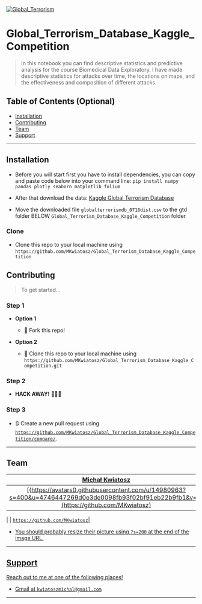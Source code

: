<a href="http://fvcproductions.com"><img src="https://cdn-images-1.medium.com/max/1200/1*SK5i2pFEjB2GT8ZiD-eywQ.jpeg" title="Global_Terrorism" alt="Global_Terrorism"></a>

# Global_Terrorism_Database_Kaggle_Competition

> In this notebook you can find descriptive statistics and predictive analysis for the course Biomedical Data Exploratory. I have made descriptive statistics for attacks over time, the locations on maps, and the effectiveness and composition of different attacks.

## Table of Contents (Optional)

- [Installation](#installation)
- [Contributing](#contributing)
- [Team](#team)
- [Support](#support)

---

## Installation

- Before you will start first you have to install dependencies, you can copy and paste code below into your command line:
`pip install numpy pandas plotly seaborn matplotlib folium ` 

- After that download the data: 
 <a href="https://www.kaggle.com/START-UMD/gtd/downloads/gtd.zip/3" target="_blank">Kaggle Global Terrorism Database</a>
- Move the downloaded file `globalterrorismdb_0718dist.csv` to the gtd folder BELOW `Global_Terrorism_Database_Kaggle_Competition` folder

### Clone

- Clone this repo to your local machine using `https://github.com/MKwiatosz/Global_Terrorism_Database_Kaggle_Competition`

## Contributing

> To get started...

### Step 1

- **Option 1**
    - 🍴 Fork this repo!

- **Option 2**
    - 👯 Clone this repo to your local machine using `https://github.com/MKwiatosz/Global_Terrorism_Database_Kaggle_Competition.git`

### Step 2

- **HACK AWAY!** 🔨🔨🔨

### Step 3

- 🔃 Create a new pull request using <a href="https://github.com/MKwiatosz/Global_Terrorism_Database_Kaggle_Competition/compare/" target="_blank">`https://github.com/MKwiatosz/Global_Terrorism_Database_Kaggle_Competition/compare/`</a>.

---

## Team

| <a href="https://github.com/MKwiatosz" target="_blank">**Michał Kwiatosz**</a> |
| :---: |
| [(https://avatars0.githubusercontent.com/u/14980963?s=400&u=4746447269d0e3de0098fb93f02bf91eb22b9fb1&v=4](https://github.com/MKwiatosz)    |
|
| <a href="https://github.com/MKwiatosz" target="_blank">`https://github.com/MKwiatosz`|

- You should probably resize their picture using `?s=200` at the end of the image URL.

---

## Support

Reach out to me at one of the following places!

- Gmail at `kwiatoszmichal@gmail.com`

---
